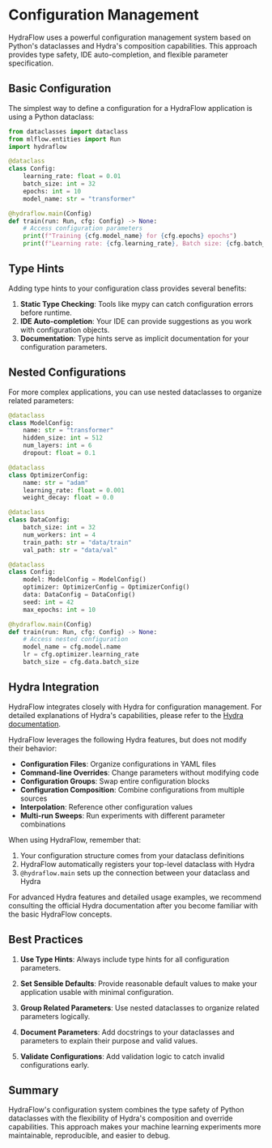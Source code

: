 # Configuration Management

HydraFlow uses a powerful configuration management system based on Python's
dataclasses and Hydra's composition capabilities. This approach provides
type safety, IDE auto-completion, and flexible parameter specification.

## Basic Configuration

The simplest way to define a configuration for a HydraFlow application is
using a Python dataclass:

```python
from dataclasses import dataclass
from mlflow.entities import Run
import hydraflow

@dataclass
class Config:
    learning_rate: float = 0.01
    batch_size: int = 32
    epochs: int = 10
    model_name: str = "transformer"

@hydraflow.main(Config)
def train(run: Run, cfg: Config) -> None:
    # Access configuration parameters
    print(f"Training {cfg.model_name} for {cfg.epochs} epochs")
    print(f"Learning rate: {cfg.learning_rate}, Batch size: {cfg.batch_size}")
```

## Type Hints

Adding type hints to your configuration class provides several benefits:

1. **Static Type Checking**: Tools like mypy can catch configuration errors
   before runtime.
2. **IDE Auto-completion**: Your IDE can provide suggestions as you work with
   configuration objects.
3. **Documentation**: Type hints serve as implicit documentation for your
   configuration parameters.

## Nested Configurations

For more complex applications, you can use nested dataclasses to organize
related parameters:

```python
@dataclass
class ModelConfig:
    name: str = "transformer"
    hidden_size: int = 512
    num_layers: int = 6
    dropout: float = 0.1

@dataclass
class OptimizerConfig:
    name: str = "adam"
    learning_rate: float = 0.001
    weight_decay: float = 0.0

@dataclass
class DataConfig:
    batch_size: int = 32
    num_workers: int = 4
    train_path: str = "data/train"
    val_path: str = "data/val"

@dataclass
class Config:
    model: ModelConfig = ModelConfig()
    optimizer: OptimizerConfig = OptimizerConfig()
    data: DataConfig = DataConfig()
    seed: int = 42
    max_epochs: int = 10

@hydraflow.main(Config)
def train(run: Run, cfg: Config) -> None:
    # Access nested configuration
    model_name = cfg.model.name
    lr = cfg.optimizer.learning_rate
    batch_size = cfg.data.batch_size
```

## Hydra Integration

HydraFlow integrates closely with Hydra for configuration management. For detailed explanations of Hydra's capabilities, please refer to the [Hydra documentation](https://hydra.cc/docs/intro/).

HydraFlow leverages the following Hydra features, but does not modify their behavior:

- **Configuration Files**: Organize configurations in YAML files
- **Command-line Overrides**: Change parameters without modifying code
- **Configuration Groups**: Swap entire configuration blocks
- **Configuration Composition**: Combine configurations from multiple sources
- **Interpolation**: Reference other configuration values
- **Multi-run Sweeps**: Run experiments with different parameter combinations

When using HydraFlow, remember that:

1. Your configuration structure comes from your dataclass definitions
2. HydraFlow automatically registers your top-level dataclass with Hydra
3. `@hydraflow.main` sets up the connection between your dataclass and Hydra

For advanced Hydra features and detailed usage examples, we recommend consulting the official Hydra documentation after you become familiar with the basic HydraFlow concepts.

## Best Practices

1. **Use Type Hints**: Always include type hints for all configuration parameters.

2. **Set Sensible Defaults**: Provide reasonable default values to make your
   application usable with minimal configuration.

3. **Group Related Parameters**: Use nested dataclasses to organize related
   parameters logically.

4. **Document Parameters**: Add docstrings to your dataclasses and parameters
   to explain their purpose and valid values.

5. **Validate Configurations**: Add validation logic to catch invalid
   configurations early.

## Summary

HydraFlow's configuration system combines the type safety of Python dataclasses
with the flexibility of Hydra's composition and override capabilities. This
approach makes your machine learning experiments more maintainable,
reproducible, and easier to debug.